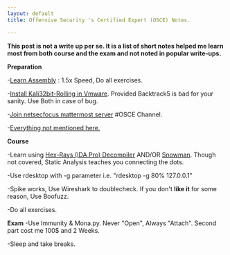 ```yaml
---
layout: default
title: Offensive Security 's Certified Expert (OSCE) Notes.

---
```


**This post is not a write up per se. It is a list of short notes helped me learn most from both course and the exam and not noted in popular write-ups.**


**Preparation**

-[Learn Assembly](https://www.udemy.com/x86-asm-foundations/) : 1.5x Speed, Do all exercises.  

-[Install Kali32bit-Rolling in Vmware](https://www.offensive-security.com/kali-linux-vm-vmware-virtualbox-image-download/). Provided Backtrack5 is bad for your sanity. Use Both in case of bug. 

-[Join netsecfocus mattermost server](https://mm.netsecfocus.com/join/) #OSCE Channel. 

-[Everything not mentioned here.](https://www.abatchy.com/2017/03/osce-study-plan.html)


**Course**

-Learn using [Hex-Rays (IDA Pro) Decompiler](https://www.hex-rays.com/products/decompiler/) AND/OR [Snowman](https://github.com/yegord/snowman). Though not covered, Static Analysis teaches you connecting the dots.

-Use rdesktop with -g parameter i.e. "rdesktop -g 80% 127.0.0.1"

-Spike works, Use Wireshark to doublecheck. If you don't **like it** for some reason, Use Boofuzz.

-Do all exercises.



**Exam**
-Use Immunity & Mona.py. Never "Open", Always "Attach". Second part cost me 100$ and 2 Weeks.

-Sleep and take breaks.








